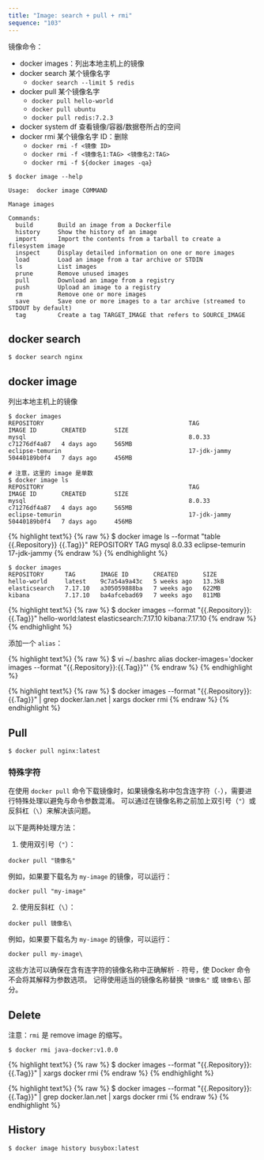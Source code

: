 ```yaml
---
title: "Image: search + pull + rmi"
sequence: "103"
---
```


镜像命令：

- docker images：列出本地主机上的镜像
- docker search 某个镜像名字
    - `docker search --limit 5 redis`
- docker pull 某个镜像名字
    - `docker pull hello-world`
    - `docker pull ubuntu`
    - `docker pull redis:7.2.3`
- docker system df 查看镜像/容器/数据卷所占的空间
- docker rmi 某个镜像名字 ID：删除
    - `docker rmi -f <镜像 ID>`
    - `docker rmi -f <镜像名1:TAG> <镜像名2:TAG>`
    - `docker rmi -f ${docker images -qa}`

```text
$ docker image --help

Usage:  docker image COMMAND

Manage images

Commands:
  build       Build an image from a Dockerfile
  history     Show the history of an image
  import      Import the contents from a tarball to create a filesystem image
  inspect     Display detailed information on one or more images
  load        Load an image from a tar archive or STDIN
  ls          List images
  prune       Remove unused images
  pull        Download an image from a registry
  push        Upload an image to a registry
  rm          Remove one or more images
  save        Save one or more images to a tar archive (streamed to STDOUT by default)
  tag         Create a tag TARGET_IMAGE that refers to SOURCE_IMAGE
```

## docker search

```text
$ docker search nginx
```

## docker image

列出本地主机上的镜像

```text
$ docker images
REPOSITORY                                         TAG            IMAGE ID       CREATED        SIZE
mysql                                              8.0.33         c71276df4a87   4 days ago     565MB
eclipse-temurin                                    17-jdk-jammy   50440189b0f4   7 days ago     456MB
```

```text
# 注意，这里的 image 是单数
$ docker image ls
REPOSITORY                                         TAG            IMAGE ID       CREATED        SIZE
mysql                                              8.0.33         c71276df4a87   4 days ago     565MB
eclipse-temurin                                    17-jdk-jammy   50440189b0f4   7 days ago     456MB
```

{% highlight text%}
{% raw %}
$ docker image ls --format "table {{.Repository}} {{.Tag}}"
REPOSITORY      TAG
mysql           8.0.33
eclipse-temurin 17-jdk-jammy
{% endraw %}
{% endhighlight %}

```text
$ docker images
REPOSITORY      TAG       IMAGE ID       CREATED       SIZE
hello-world     latest    9c7a54a9a43c   5 weeks ago   13.3kB
elasticsearch   7.17.10   a305059888ba   7 weeks ago   622MB
kibana          7.17.10   ba4afcebad69   7 weeks ago   811MB
```

{% highlight text%}
{% raw %}
$ docker images --format "{{.Repository}}:{{.Tag}}"
hello-world:latest
elasticsearch:7.17.10
kibana:7.17.10
{% endraw %}
{% endhighlight %}


添加一个 `alias`：

{% highlight text%}
{% raw %}
$ vi ~/.bashrc
alias docker-images='docker images --format "{{.Repository}}:{{.Tag}}"'
{% endraw %}
{% endhighlight %}

{% highlight text%}
{% raw %}
$ docker images --format "{{.Repository}}:{{.Tag}}" | grep docker.lan.net | xargs docker rmi
{% endraw %}
{% endhighlight %}

## Pull

```text
$ docker pull nginx:latest
```

### 特殊字符

在使用 `docker pull` 命令下载镜像时，如果镜像名称中包含连字符（`-`），需要进行特殊处理以避免与命令参数混淆。
可以通过在镜像名称之前加上双引号（`"`）或反斜杠（`\`）来解决该问题。

以下是两种处理方法：

1. 使用双引号（`"`）：

```text
docker pull "镜像名"
```

例如，如果要下载名为 `my-image` 的镜像，可以运行：

 ```text
 docker pull "my-image"
 ```

2. 使用反斜杠（`\`）：

```text
docker pull 镜像名\
```

例如，如果要下载名为 `my-image` 的镜像，可以运行：

```text
docker pull my-image\
```

这些方法可以确保在含有连字符的镜像名称中正确解析 `-` 符号，使 Docker 命令不会将其解释为参数选项。
记得使用适当的镜像名称替换 `"镜像名"` 或 `镜像名\` 部分。

## Delete

注意：`rmi` 是 remove image 的缩写。

```text
$ docker rmi java-docker:v1.0.0
```

{% highlight text%}
{% raw %}
$ docker images --format "{{.Repository}}:{{.Tag}}" | xargs docker rmi
{% endraw %}
{% endhighlight %}

{% highlight text%}
{% raw %}
$ docker images --format "{{.Repository}}:{{.Tag}}" | grep docker.lan.net | xargs docker rmi
{% endraw %}
{% endhighlight %}

## History

```text
$ docker image history busybox:latest
```
